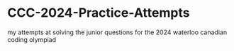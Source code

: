 # CCC-2024-Practice-Attempts

my attempts at solving the junior questions for the 2024 waterloo canadian coding olympiad
